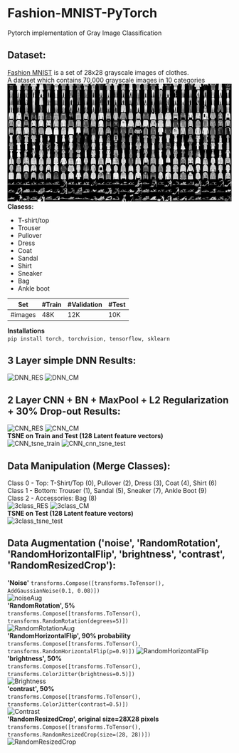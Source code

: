 # Fashion-MNIST-PyTorch
Pytorch implementation of Gray Image Classification 


## Dataset:
[Fashion MNIST](https://www.kaggle.com/datasets/zalando-research/fashionmnist)
is a set of 28x28 grayscale images of clothes.  
A dataset which contains 70,000 grayscale images in 10 categories  
![Data](./images/fashion-mnist.png)  
**Clasess:**    
- T-shirt/top
- Trouser
- Pullover
- Dress
- Coat
- Sandal
- Shirt
- Sneaker
- Bag
- Ankle boot  

Set | #Train | #Validation | #Test |
--- | --- | --- | --- |
#images | 48K | 12K | 10K |  

**Installations**  
```pip install torch, torchvision, tensorflow, sklearn```  
## 3 Layer simple DNN Results:
![DNN_RES](./images/DNN.jpg) ![DNN_CM](./images/DNN_cm.jpg)  

## 2 Layer CNN + BN + MaxPool + L2 Regularization + 30% Drop-out Results:
![CNN_RES](./images/cnn_res.jpg) ![CNN_CM](./images/cnn_cm.jpg)   
**TSNE on Train and Test (128 Latent feature vectors)**  
![CNN_tsne_train](./images/cnn_tsne_train.jpg) ![CNN_cnn_tsne_test](./images/cnn_tsne_test.jpg)  
## Data Manipulation (Merge Classes):
Class 0 - Top: T-Shirt/Top (0), Pullover (2), Dress (3), Coat (4), Shirt (6)  
Class 1 - Bottom: Trouser (1), Sandal (5), Sneaker (7), Ankle Boot (9)  
Class 2 - Accessories: Bag (8)  
![3class_RES](./images/3class_res.png) ![3class_CM](./images/3class_cm.png)   
**TSNE on Test (128 Latent feature vectors)**  
![3class_tsne_test](./images/3class_tsne_test.png)   
## Data Augmentation ('noise', 'RandomRotation', 'RandomHorizontalFlip', 'brightness', 'contrast', 'RandomResizedCrop'):  
 
**'Noise'**
```transforms.Compose([transforms.ToTensor(), AddGaussianNoise(0.1, 0.08)])```  
![noiseAug](./images/noise.png)  
**'RandomRotation', 5%**  
```transforms.Compose([transforms.ToTensor(), transforms.RandomRotation(degrees=5)])```  
![RandomRotationAug](./images/random_rotation.png)  
**'RandomHorizontalFlip', 90% probability**  
```transforms.Compose([transforms.ToTensor(), transforms.RandomHorizontalFlip(p=0.9)])```
![RandomHorizontalFlip](./images/random_horizontal_flip.png)  
**'brightness', 50%**  
```transforms.Compose([transforms.ToTensor(), transforms.ColorJitter(brightness=0.5)])```  
![Brightness](./images/brightness.png)  
**'contrast', 50%**  
```transforms.Compose([transforms.ToTensor(), transforms.ColorJitter(contrast=0.5)])```  
![Contrast](./images/contrast.png)   
**'RandomResizedCrop', original size=28X28 pixels**  
```transforms.Compose([transforms.ToTensor(), transforms.RandomResizedCrop(size=(28, 28))])```  
![RandomResizedCrop](./images/random_resized_crop.png)   

